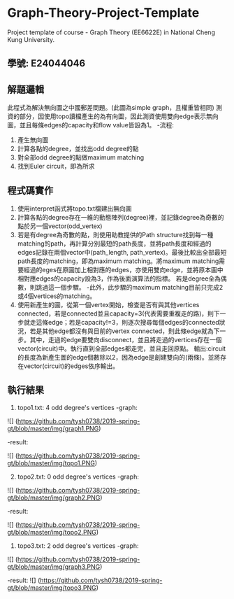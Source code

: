 # Graph-Theory-Project-Template
Project template of course - Graph Theory (EE6622E) in National Cheng Kung University.

## 學號: E24044046

## 解題邏輯
此程式為解決無向圖之中國郵差問題。(此圖為simple graph，且權重皆相同)
測資的部分，因使用topo讀檔產生的為有向圖，因此測資使用雙向edge表示無向圖，並且每條edges的capacity和flow value皆設為1。
-流程:
1. 產生無向圖
2. 計算各點的degree，並找出odd degree的點
3. 對全部odd degree的點做maximum matching
4. 找到Euler circuit，即為所求

## 程式碼實作
1. 使用interpret函式將topo.txt檔建出無向圖
2. 計算各點的degree存在一維的動態陣列(degree)裡，並記錄degree為奇數的點於另一個vector(odd_vertex)
3. 若是有degree為奇數的點，則使用助教提供的Path structure找到每一種matching的path，再計算分別最短的path長度，並將path長度和經過的edges記錄在兩個vector中(path_length, path_vertex)。最後比較出全部最短path長度的matching，即為maximum matching。將maximum matching需要經過的eges在原圖加上相對應的edges，亦使用雙向edge，並將原本圖中相對應edges的capacity設為3，作為後面演算法的指標。
若是degree全為偶數，則跳過這一個步驟。
-此外，此步驟的maximum matching目前只完成2或4個vertices的matching。
4. 使用新產生的圖，從第一個vertex開始，檢查是否有與其他vertices connected，若是connected並且capacity=3(代表需要重複走的路)，則下一步就走這條edge；若是capacity!=3，則逐次搜尋每個edges的connected狀況，若是其他edge都沒有與目前的vertex connected，則此條edge就為下一步。其中，走過的edge要雙向disconnect，並且將走過的vertices存在一個vector(circuit)中。執行直到全部edges都走完，並且走回原點。
輸出:circuit的長度為新產生圖的edge個數除以2，因為edge是創建雙向的(兩條)。並將存在vector(circuit)的edges依序輸出。

## 執行結果
1. topo1.txt: 4 odd degree's vertices
-graph:

![]
(https://github.com/tysh0738/2019-spring-gt/blob/master/img/graph1.PNG)

-result:

![]
(https://github.com/tysh0738/2019-spring-gt/blob/master/img/topo1.PNG)

2. topo2.txt: 0 odd degree's vertices
-graph:

![]
(https://github.com/tysh0738/2019-spring-gt/blob/master/img/graph2.PNG)

-result:

![]
(https://github.com/tysh0738/2019-spring-gt/blob/master/img/topo2.PNG)

1. topo3.txt: 2 odd degree's vertices
-graph:

![]
(https://github.com/tysh0738/2019-spring-gt/blob/master/img/graph3.PNG)

-result:
![]
(https://github.com/tysh0738/2019-spring-gt/blob/master/img/topo3.PNG)
